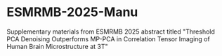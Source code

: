 # ESMRMB-2025-Manu
Supplementary materials from ESMRMB 2025 abstract titled "Threshold PCA Denoising Outperforms MP-PCA in Correlation Tensor Imaging of Human Brain Microstructure at 3T"
